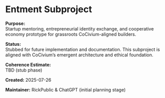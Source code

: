 <!-- status: stub; target: 150+ words -->
<!-- Filename: README_entment.md -->
# Entment Subproject

**Purpose:**  
Startup mentoring, entrepreneurial identity exchange, and cooperative economy prototype for grassroots CoCivium-aligned builders.

**Status:**  
Stubbed for future implementation and documentation. This subproject is aligned with CoCivium’s emergent architecture and ethical foundation.

**Coherence Estimate:**  
TBD (stub phase)

**Created:** 2025-07-26

**Maintainer:** RickPublic & ChatGPT (initial planning stage)


